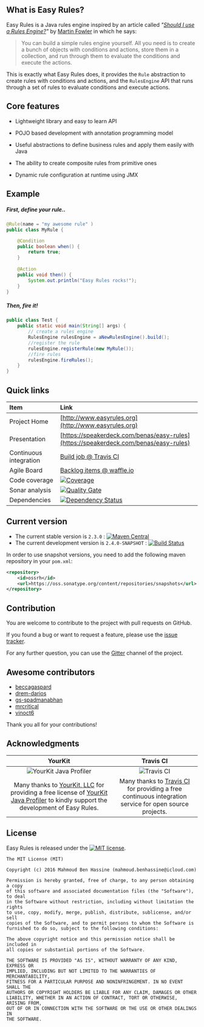 ## What is Easy Rules?

Easy Rules is a Java rules engine inspired by an article called *"[Should I use a Rules Engine?](http://martinfowler.com/bliki/RulesEngine.html)"* by [Martin Fowler](http://martinfowler.com/) in which he says:

> You can build a simple rules engine yourself. All you need is to create a bunch of objects with conditions and actions, store them in a collection, and run through them to evaluate the conditions and execute the actions.

This is exactly what Easy Rules does, it provides the `Rule` abstraction to create rules with conditions and actions, and the `RulesEngine` API that runs through a set of rules to evaluate conditions and execute actions.

## Core features

 * Lightweight library and easy to learn API

 * POJO based development with annotation programming model

 * Useful abstractions to define business rules and apply them easily with Java

 * The ability to create composite rules from primitive ones

 * Dynamic rule configuration at runtime using JMX

## Example

##### First, define your rule..

```java
@Rule(name = "my awesome rule" )
public class MyRule {

    @Condition
    public boolean when() {
        return true;
    }
    
    @Action
    public void then() {
        System.out.println("Easy Rules rocks!");
    }
}
```

##### Then, fire it!

```java
public class Test {
    public static void main(String[] args) {
        // create a rules engine
        RulesEngine rulesEngine = aNewRulesEngine().build();
        //register the rule
        rulesEngine.registerRule(new MyRule());
        //fire rules
        rulesEngine.fireRules();
    }
}
```

## Quick links

|Item                  |Link                                                                                  |
|:---------------------|:-------------------------------------------------------------------------------------|
|Project Home          | [http://www.easyrules.org](http://www.easyrules.org)                                 |
|Presentation          | [https://speakerdeck.com/benas/easy-rules](https://speakerdeck.com/benas/easy-rules) |
|Continuous integration| [Build job @ Travis CI](https://travis-ci.org/EasyRules/easyrules)                   |
|Agile Board           | [Backlog items @ waffle.io](https://waffle.io/EasyRules/easyrules)                   |
|Code coverage         | [![Coverage](https://coveralls.io/repos/EasyRules/easyrules/badge.svg?style=flat&branch=master&service=github)](https://coveralls.io/github/EasyRules/easyrules?branch=master) |
|Sonar analysis        | [![Quality Gate](https://sonarqube.com/api/badges/gate?key=org.easyrules:easyrules)](https://sonarqube.com/overview?id=org.easyrules%3Aeasyrules) |
|Dependencies          | [![Dependency Status](https://www.versioneye.com/user/projects/5666159cc3686e000b000923/badge.svg?style=flat)](https://www.versioneye.com/user/projects/5666159cc3686e000b000923) |

## Current version

* The current stable version is `2.3.0` : [![Maven Central](https://maven-badges.herokuapp.com/maven-central/org.easyrules/easyrules-core/badge.svg?style=flat)](http://search.maven.org/#artifactdetails|org.easyrules|easyrules-core|2.3.0|)
* The current development version is `2.4.0-SNAPSHOT` : [![Build Status](https://travis-ci.org/EasyRules/easyrules.svg?branch=master)](https://travis-ci.org/EasyRules/easyrules)

In order to use snapshot versions, you need to add the following maven repository in your `pom.xml`:

```xml
<repository>
    <id>ossrh</id>
    <url>https://oss.sonatype.org/content/repositories/snapshots</url>
</repository>
```

## Contribution

You are welcome to contribute to the project with pull requests on GitHub.

If you found a bug or want to request a feature, please use the [issue tracker](https://github.com/EasyRules/easyrules/issues).

For any further question, you can use the [Gitter](https://gitter.im/EasyRules/easyrules) channel of the project.

## Awesome contributors

* [beccagaspard](https://github.com/beccagaspard)
* [drem-darios](https://github.com/drem-darios)
* [gs-spadmanabhan](https://github.com/gs-spadmanabhan)
* [mrcritical](https://github.com/mrcritical)
* [vinoct6](https://github.com/vinoct6)

Thank you all for your contributions!

## Acknowledgments

|YourKit|Travis CI|
|:-:|:-:|
|![YourKit Java Profiler](https://www.yourkit.com/images/yklogo.png)|![Travis CI](https://camo.githubusercontent.com/7f5c56c37cbcd3d7b0cbd7b4c32dd2830eea22e8/68747470733a2f2f63646e2e7472617669732d63692e636f6d2f696d616765732f6c6f676f732f54726176697343492d46756c6c2d436f6c6f722d37663564623039343935633862303963323163623637386334646531386432312e706e67)|
|Many thanks to [YourKit, LLC](https://www.yourkit.com/) for providing a free license of [YourKit Java Profiler](https://www.yourkit.com/java/profiler/index.jsp) to kindly support the development of Easy Rules.|Many thanks to [Travis CI](https://travis-ci.org) for providing a free continuous integration service for open source projects.|

## License
Easy Rules is released under the [![MIT license](http://img.shields.io/badge/license-MIT-brightgreen.svg?style=flat)](http://opensource.org/licenses/MIT).

```
The MIT License (MIT)

Copyright (c) 2016 Mahmoud Ben Hassine (mahmoud.benhassine@icloud.com)

Permission is hereby granted, free of charge, to any person obtaining a copy
of this software and associated documentation files (the "Software"), to deal
in the Software without restriction, including without limitation the rights
to use, copy, modify, merge, publish, distribute, sublicense, and/or sell
copies of the Software, and to permit persons to whom the Software is
furnished to do so, subject to the following conditions:

The above copyright notice and this permission notice shall be included in
all copies or substantial portions of the Software.

THE SOFTWARE IS PROVIDED "AS IS", WITHOUT WARRANTY OF ANY KIND, EXPRESS OR
IMPLIED, INCLUDING BUT NOT LIMITED TO THE WARRANTIES OF MERCHANTABILITY,
FITNESS FOR A PARTICULAR PURPOSE AND NONINFRINGEMENT. IN NO EVENT SHALL THE
AUTHORS OR COPYRIGHT HOLDERS BE LIABLE FOR ANY CLAIM, DAMAGES OR OTHER
LIABILITY, WHETHER IN AN ACTION OF CONTRACT, TORT OR OTHERWISE, ARISING FROM,
OUT OF OR IN CONNECTION WITH THE SOFTWARE OR THE USE OR OTHER DEALINGS IN
THE SOFTWARE.
```

